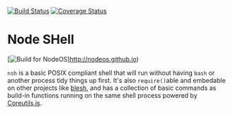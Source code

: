 [![Build Status](https://travis-ci.org/piranna/nsh.svg?branch=master)](https://travis-ci.org/piranna/nsh)
[![Coverage Status](https://coveralls.io/repos/github/piranna/nsh/badge.svg?branch=master)](https://coveralls.io/github/piranna/nsh?branch=master)

# Node SHell

[![Build for NodeOS](http://i.imgur.com/pIJu2TS.png)]http://nodeos.github.io)

`nsh` is a basic POSIX compliant shell that will run without having `bash` or
another process tidy things up first. It's also `require()`able and embedable on
other projects like [blesh](https://github.com/piranna/blesh), and has a
collection of basic commands as build-in functions running on the same shell
process powered by [Coreutils.js](https://github.com/piranna/Coreutils.js).

